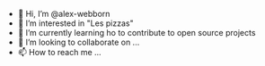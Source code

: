 - 👋 Hi, I’m @alex-webborn
- 👀 I’m interested in "Les pizzas"
- 🌱 I’m currently learning ho to contribute to open source projects
- 💞️ I’m looking to collaborate on ...
- 📫 How to reach me ...

<!---
alex-webborn/alex-webborn is a ✨ special ✨ repository because its `README.md` (this file) appears on your GitHub profile.
You can click the Preview link to take a look at your changes.
--->
